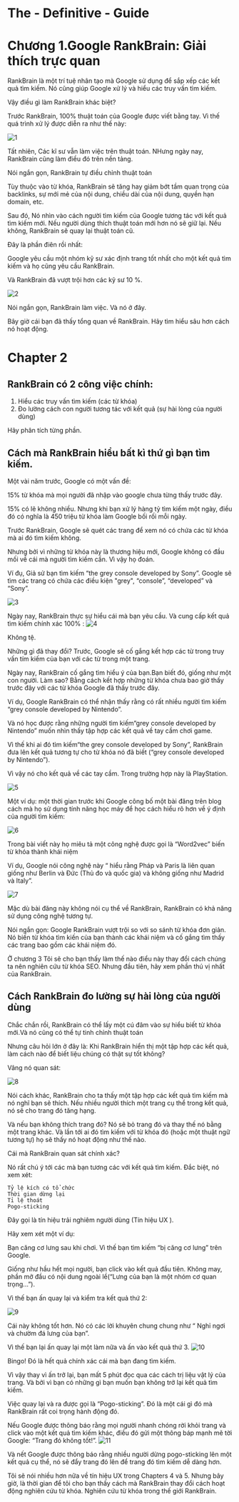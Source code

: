 # The - Definitive - Guide

# Chương 1.Google RankBrain: Giải thích trực quan
RankBrain là một trí tuệ nhân tạo mà Google sử dụng để sắp xếp các kết quả tìm kiếm. Nó cũng giúp Google xử lý và hiểu các truy vấn tìm kiếm.

Vậy điều gì làm RankBrain khác biệt?

Trước RankBrain, 100% thuật toán của Google được viết bằng tay.
Vì thế quá trình xử lý được diễn ra như thế này:

![1](https://cdn-backlinko.pressidium.com/wp-content/uploads/2017/11/1_2_google-engineers.png)



Tất nhiên, Các kĩ sư vẫn làm việc trên thuật toán. NHưng ngày nay, RankBrain cũng làm điều đó trên nền tảng.

Nói ngắn gọn, RankBrain tự điều chỉnh thuật toán

Tùy thuộc vào từ khóa, RankBrain sẽ tăng hay giảm bớt tầm quan trọng của backlinks, sự mới mẻ của nội dung, chiều dài của nội dung,
quyền hạn domain, etc.

Sau đó, Nó nhìn vào cách người tìm kiếm của Google tương tác với kết quả tìm kiếm mới. Nếu người dùng thích thuật toán mới hơn nó sẽ giữ lại. Nếu không, RankBrain sẽ quay lại thuật toán cũ.

Đây là phần điên rồi nhất:

Google yêu cầu một nhóm kỹ sư xác định trang tốt nhất cho một kết quả tìm kiếm và họ cũng yêu cầu RankBrain.

Và RankBrain đã vượt trội hơn các kỹ sư 10 %.

![2](https://cdn-backlinko.pressidium.com/wp-content/uploads/2017/11/1_4_accuracy.png)

Nói ngắn gọn, RankBrain làm việc. Và nó ở đây.

Bây giờ cái bạn đã thấy tổng quan về RankBrain. Hãy tìm hiểu sâu hơn cách nó hoạt động.


# Chapter 2

## RankBrain có 2 công việc chính:

1. Hiểu các truy vấn tìm kiếm (các từ khóa)
2. Đo lường cách con người tương tác với kết quả (sự hài lòng của người dùng)

Hãy phân tích từng phần. 

## Cách mà RankBrain hiểu bất kì thứ gì bạn tìm kiếm.


Một vài năm trước, Google có một vấn đề:

15% từ khóa mà mọi người đã nhập vào google chưa từng thấy trước đây.

15% có lẽ không nhiều. Nhưng khi bạn xử lý hàng tỷ tìm kiếm một ngày, điều đó có nghĩa là 450 triệu từ khóa làm Google bối rối mỗi ngày.

Trước RankBrain, Google sẽ quét các trang để xem nó có chứa các từ khóa mà ai đó tìm kiếm không.

Nhưng bởi vì  những từ khóa này là thương hiệu mới, Google không có đầu mối về cái mà người tìm kiếm cần. Vì vậy họ đoán.

Ví đụ, Giả sử bạn tìm kiếm “the grey console developed by Sony”. Google sẽ tìm các trang có chứa các điều kiện "grey", “console”, “developed” và “Sony”.

![3](https://cdn-backlinko.pressidium.com/wp-content/uploads/2017/11/2_2_search-keywords.png)



Ngày nay, RankBrain thực sự hiểu cái mà bạn yêu cầu. Và cung cấp kết quả tìm kiếm chính xác 100% :
![4](https://cdn-backlinko.pressidium.com/wp-content/uploads/2017/11/2_3_rankbrain-results.png)

Không tệ.

Những gì đã thay đổi? Trước, Google sẽ cố gắng kết hợp các từ trong truy vấn tím kiếm của bạn với các từ trong một trang.

Ngày nay, RankBrain cố gắng tìm hiểu ý của bạn.Bạn biết đó, giống như một con người.
Làm sao? Bằng cách kết hợp những từ khóa chưa bao giờ thấy trước đây với các từ khóa Google đã thấy trước đây.

Ví dụ, Google RankBrain có thể nhận thấy rằng có rất nhiều người tìm kiếm “grey console developed by Nintendo”.

Và nó học được rằng những người tìm kiếm“grey console
developed by Nintendo” muốn nhìn thấy tập hợp các kết quả về tay cầm chơi game.

Vì thế khi ai đó tìm kiếm“the grey console developed
by Sony”, RankBrain đưa lên kết quả tương tự cho từ khóa nó đã biết  (“grey console developed by Nintendo”).

Vì vậy nó cho kết quả về các tay cầm. Trong trường hợp này là PlayStation.

![5](https://cdn-backlinko.pressidium.com/wp-content/uploads/2018/01/2_4_rankbrain-method.png)

Một ví dụ: một thời gian trước khi Google công bố một bài đăng trên blog cách mà họ sử dụng tính năng học máy  để học cách hiểu rõ hơn về ý định của người tìm kiếm:

![6](https://cdn-backlinko.pressidium.com/wp-content/uploads/2017/11/2_5_google-open-source-blog.png)

Trong bài viết này họ miêu tả một công nghệ được gọi là “Word2vec” biến từ khóa thành khái niệm

Ví dụ, Google nói công nghệ này “ hiểu rằng Pháp và Paris là liên quan giống như Berlin và Đức (Thủ đo và quốc gia) và không giống như Madrid và Italy”.

![7](https://cdn-backlinko.pressidium.com/wp-content/uploads/2017/11/2_6_country-and-capital.png)


Mặc dù bài đăng này không nói cụ thể về RankBrain,
RankBrain có khả năng sử dụng công nghệ tương tự.

Nói ngắn gọn: Google RankBrain vượt trội so với so sánh từ khóa đơn giản. Nó biến từ khóa tìm kiến của bạn thành các khái niệm và cố gắng tìm thấy các trang bao gồm các khái niệm đó.

Ở chương 3 Tôi sẽ cho bạn thấy làm thế nào điểu này thay đổi cách chúng ta nên nghiên cứu từ khóa SEO. Nhưng đầu tiên, hãy xem phần thú vị nhất của RankBrain.

## Cách RankBrain đo lường sự hài lòng của người dùng

Chắc chắn rồi, RankBrain có thể lấy một cú đâm vào sự hiểu biết từ khóa mới.Và nó cũng có thể tự tinh chỉnh thuật toán

Nhưng câu hỏi lớn ở đây là: Khi RankBrain hiển thị một tập hợp các kết quả, làm cách nào để biết liệu chúng có thật sự tốt không?

Vâng nó quan sát:

![8](https://cdn-backlinko.pressidium.com/wp-content/uploads/2017/11/2_7_rankbrain-uses-ux-signals.png)

Nói cách khác, RankBrain cho ta thấy một tập hợp các kết quả tìm kiếm mà nó nghĩ bạn sẽ thích. Nếu nhiều người thích một trang cụ thể trong kết quả, nó sẽ cho trang đó tăng hạng.

Và nếu bạn không thích trang đó? Nó sẽ bỏ trang đó và thay thế nó bằng một trang khác. Và lần tới ai đó tìm kiếm với từ khóa đó (hoặc một thuật ngữ tương tự) họ sẽ thấy nó hoạt động như thế nào.

Cái mà RankBrain quan sát chính xác?

Nó rất chú ý tới các mà bạn tương các với kết quả tìm kiếm. Đắc biệt, nó xem xét:

    Tỷ lệ kích có tổ chức
    Thời gian dừng lại
    Tỉ lệ thoát
    Pogo-sticking

Đây gọi là tín hiệu trải nghiêm người dùng (Tín hiệu UX ).

Hãy xem xét một ví dụ:

Bạn căng cơ lưng sau khi chơi. Vì thế bạn tìm kiếm “bị căng cơ lưng” trên Google.

Giống như hầu hết mọi người, bạn click vào kết quả đầu tiên. Không may, phần mở đầu có nội dung ngoài lề(“Lưng của bạn là một nhóm cơ quan trọng...”).

Vì thế bạn ấn quay lại và kiểm tra kết quả thứ 2:

![9](https://cdn-backlinko.pressidium.com/wp-content/uploads/2017/11/2_9_pogo-stick-effect-1.png)


Cái này không tốt hơn. Nó có các lời khuyên chung chung như “ Nghỉ ngơi và chườm đá lưng của bạn”.

Vì thế bạn lại ấn quay lại một làm nữa và ấn vào kết quả thứ 3.
![10](https://cdn-backlinko.pressidium.com/wp-content/uploads/2017/11/2_10_pogo-stick-effect-2.png)


Bingo! Đó là hết quả chính xác cái mà bạn đang tìm kiếm.

Vì vậy thay vì ấn trở lại, bạn mất 5 phút đọc qua các cách trị liệu vật lý của trang. Và bởi vì bạn có những gì bạn muốn bạn không trở lại kết quả tìm kiếm.

Việc quay lại và ra được gọi là “Pogo-sticking”. Đó là một cái gì đó mà RankBrain rất coi trọng hành động đó.

Nếu Google được thông báo rằng mọi người nhanh chóng rời khỏi trang và click vào một kết quả tìm kiếm khác, điều đó gửi một thông báp mạnh mẽ tời Google:
“Trang đó không tốt!”.
![11](https://cdn-backlinko.pressidium.com/wp-content/uploads/2017/11/2_11_pogo-stick-effect-3.png)

Và nết Google được thông báo rằng nhiều người dừng pogo-sticking lên một kết quả cụ thể, nó sẽ đẩy trang đó lên để trang đó tìm kiếm dễ dàng hơn.

Tôi sẽ nói nhiều hơn nữa về tín hiệu UX trong Chapters 4
và 5. Nhưng bây giờ, là thời gian để tôi cho bạn thấy cách mà RankBrain thay đổi cách hoạt động nghiên cứu từ khóa.
Nghiên cứu từ khóa trong thế giới RankBrain.
